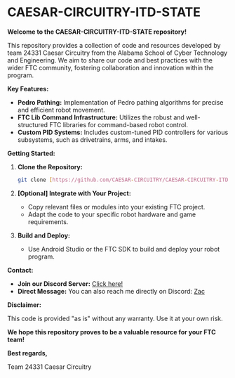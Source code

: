 # CAESAR-CIRCUITRY-ITD-STATE

**Welcome to the CAESAR-CIRCUITRY-ITD-STATE repository!**

This repository provides a collection of code and resources developed by team 24331 Caesar Circuitry from the Alabama School of Cyber Technology and Engineering. We aim to share our code and best practices with the wider FTC community, fostering collaboration and innovation within the program.

**Key Features:**

* **Pedro Pathing:** Implementation of Pedro pathing algorithms for precise and efficient robot movement. 
* **FTC Lib Command Infrastructure:** Utilizes the robust and well-structured FTC libraries for command-based robot control.
* **Custom PID Systems:** Includes custom-tuned PID controllers for various subsystems, such as drivetrains, arms, and intakes.

**Getting Started:**

1. **Clone the Repository:**
   ```bash
   git clone [https://github.com/CAESAR-CIRCUITRY/CAESAR-CIRCUITRY-ITD-STATE.git](https://github.com/CAESAR-CIRCUITRY/CAESAR-CIRCUITRY-ITD-STATE.git)

2. **[Optional] Integrate with Your Project:**
   - Copy relevant files or modules into your existing FTC project.
   - Adapt the code to your specific robot hardware and game requirements.

3. **Build and Deploy:**
   - Use Android Studio or the FTC SDK to build and deploy your robot program. 

**Contact:**
* **Join our Discord Server:** [Click here!](https://discord.gg/cban9jWbAv) 
* **Direct Message:** You can also reach me directly on Discord: [Zac](https://discord.com/users/1140695421006651504)

**Disclaimer:**

This code is provided "as is" without any warranty. Use it at your own risk.

**We hope this repository proves to be a valuable resource for your FTC team!**

**Best regards,**

Team 24331 Caesar Circuitry
